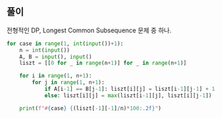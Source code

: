 ## 풀이

전형적인 DP, Longest Common Subsequence 문제 중 하나.  

```python
for case in range(1, int(input())+1):
    n = int(input())
    A, B = input(), input()
    liszt = [[0 for _ in range(n+1)] for _ in range(n+1)]

    for i in range(1, n+1):
        for j in range(1, n+1):
            if A[i-1] == B[j-1]: liszt[i][j] = liszt[i-1][j-1] + 1
            else: liszt[i][j] = max(liszt[i-1][j], liszt[i][j-1])

    print(f"#{case} {(liszt[-1][-1]/n)*100:.2f}")
```
